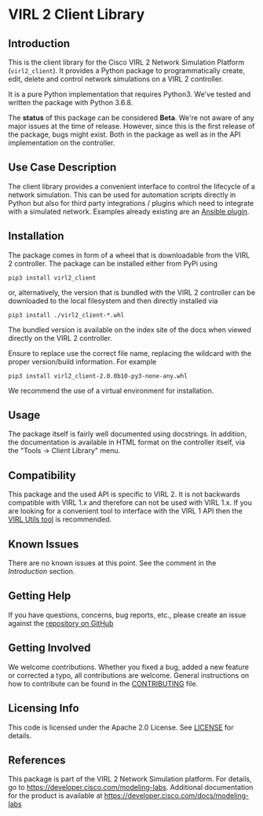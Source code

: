 # VIRL 2 Client Library

## Introduction

This is the client library for the Cisco VIRL 2 Network Simulation Platform
(`virl2_client`). It provides a Python package to programmatically create,
edit, delete and control network simulations on a VIRL 2 controller.

It is a pure Python implementation that requires Python3. We've tested and
written the package with Python 3.6.8.

The **status** of this package can be considered **Beta**. We're not aware of
any major issues at the time of release. However, since this is the first
release of the package, bugs might exist. Both in the package as well as in
the API implementation on the controller.

## Use Case Description

The client library provides a convenient interface to control the lifecycle of
a network simulation. This can be used for automation scripts directly in
Python but also for third party integrations / plugins which need to integrate
with a simulated network. Examples already existing are an [Ansible
plugin](https://github.com/CiscoDevNet/ansible-virl).

## Installation

The package comes in form of a wheel that is downloadable from the VIRL 2
controller. The package can be installed either from PyPi using

    pip3 install virl2_client

or, alternatively, the version that is bundled with the VIRL 2 controller can
be downloaded to the local filesystem and then directly installed via

    pip3 install ./virl2_client-*.whl

The bundled version is available on the index site of the docs when viewed
directly on the VIRL 2 controller.

Ensure to replace use the correct file name, replacing the wildcard with the
proper version/build information. For example

    pip3 install virl2_client-2.0.0b10-py3-none-any.whl

We recommend the use of a virtual environment for installation.

## Usage

The package itself is fairly well documented using docstrings. In addition, the
documentation is available in HTML format on the controller itself, via the
"Tools -> Client Library" menu.

## Compatibility

This package and the used API is specific to VIRL 2. It is not
backwards compatible with VIRL 1.x and therefore can not be used with VIRL
1.x. If you are looking for a convenient tool to interface with the VIRL 1 API
then the [VIRL Utils tool](https://github.com/CiscoDevNet/virlutils) is
recommended.

## Known Issues

There are no known issues at this point. See the comment in the *Introduction*
section.

## Getting Help

If you have questions, concerns, bug reports, etc., please create an issue
against the [repository on
GitHub](https://github.com/CiscoDevNet/virl2-client/)

## Getting Involved

We welcome contributions. Whether you fixed a bug, added a new feature or
corrected a typo, all contributions are welcome. General instructions on how to
contribute can be found in the [CONTRIBUTING](CONTRIBUTING.md) file.

## Licensing Info

This code is licensed under the Apache 2.0 License. See [LICENSE](LICENSE) for
details.

## References

This package is part of the VIRL 2 Network Simulation platform. For details, go
to https://developer.cisco.com/modeling-labs. Additional documentation for the
product is available at https://developer.cisco.com/docs/modeling-labs
